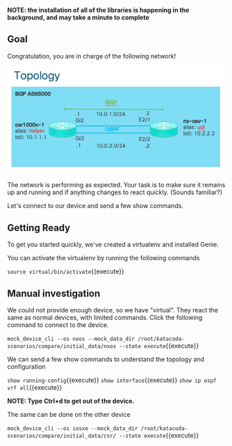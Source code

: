 **NOTE: the installation of all of the libraries is happening in the
background, and may take a minute to complete**

## Goal

Congratulation, you are in charge of the following network!

![topology](https://raw.githubusercontent.com/jeaubin/katacoda-scenarios/master/compare/topology.png)

The network is performing as expected. Your task is to make sure it remains up
and running and if anything changes to react quickly. (Sounds familiar?)

Let's connect to our device and send a few show commands.

## Getting Ready

To get you started quickly, we've created a virtualenv and installed Genie.

You can activate the virtualenv by running the following commands

`source virtual/bin/activate`{{execute}}


## Manual investigation

We could not provide enough device, so we have "virtual". They react the same
as normal devices, with limited commands. Click the following command to
connect to the device.

`mock_device_cli --os nxos --mock_data_dir /root/katacoda-scenarios/compare/initial_data/nxos --state execute`{{execute}}

We can send a few show commands to understand the topology and configuration

`show running-config`{{execute}}
`show interface`{{execute}}
`show ip ospf vrf all`{{execute}}

**NOTE: Type Ctrl+d to get out of the device.**

The same can be done on the other device

`mock_device_cli --os iosxe --mock_data_dir /root/katacoda-scenarios/compare/initial_data/csr/ --state execute`{{execute}}

